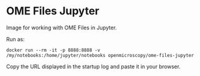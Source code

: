 OME Files Jupyter
=================

Image for working with OME Files in Jupyter.

Run as:

`docker run --rm -it -p 8888:8888 -v /my/notebooks:/home/jupyter/notebooks openmicroscopy/ome-files-jupyter`

Copy the URL displayed in the startup log and paste it in your browser.
